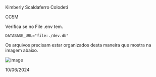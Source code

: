 Kimberly Scaldaferro Colodeti

CC5M

Verifica se no File .env tem.

    DATABASE_URL="file:./dev.db"


Os arquivos precisam estar organizados desta maneira que mostra na imagem abaixo.
    
![image](https://github.com/KimberlyScaldaC/ProvaWebAvancado5Bim/assets/103203864/b8d68cf6-edf1-40c6-b7fa-1e22cc1724a2)


10/06/2024
